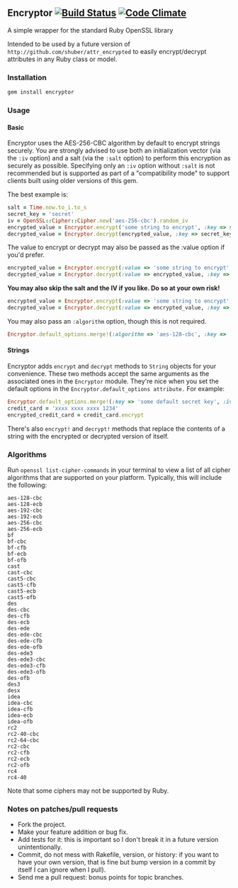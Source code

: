 ## Encryptor  [![Build Status](https://travis-ci.org/attr-encrypted/encryptor.png?branch=master)](https://travis-ci.org/attr-encrypted/encryptor) [![Code Climate](https://codeclimate.com/github/attr-encrypted/encryptor/badges/gpa.svg)](https://codeclimate.com/github/attr-encrypted/encryptor)

A simple wrapper for the standard Ruby OpenSSL library

Intended to be used by a future version of `http://github.com/shuber/attr_encrypted` to easily encrypt/decrypt attributes in any Ruby class or model.

### Installation

```bash
gem install encryptor
```

### Usage

#### Basic

Encryptor uses the AES-256-CBC algorithm by default to encrypt strings securely. You are strongly advised to use both an initialization vector (via the `:iv` option) and a salt (via the `:salt` option) to perform this encryption as securely as possible. Specifying only an `:iv` option without `:salt` is not recommended but is supported as part of a "compatibility mode" to support clients built using older versions of this gem.

The best example is:

```ruby
salt = Time.now.to_i.to_s
secret_key = 'secret'
iv = OpenSSL::Cipher::Cipher.new('aes-256-cbc').random_iv
encrypted_value = Encryptor.encrypt('some string to encrypt', :key => secret_key, :iv => iv, :salt => salt)
decrypted_value = Encryptor.decrypt(encrypted_value, :key => secret_key, :iv => iv, :salt => salt)
```

The value to encrypt or decrypt may also be passed as the :value option if you'd prefer.

```ruby
encrypted_value = Encryptor.encrypt(:value => 'some string to encrypt', :key => secret_key, :iv => iv, :salt => salt)
decrypted_value = Encryptor.decrypt(:value => encrypted_value, :key => secret_key, :iv => iv, :salt => salt)
```

**You may also skip the salt and the IV if you like. Do so at your own risk!**

```ruby
encrypted_value = Encryptor.encrypt(:value => 'some string to encrypt', :key => 'secret')
decrypted_value = Encryptor.decrypt(:value => encrypted_value, :key => 'secret')
```

You may also pass an `:algorithm` option, though this is not required.

```ruby
Encryptor.default_options.merge!(:algorithm => 'aes-128-cbc', :key => 'some default secret key', :iv => iv, :salt => salt)
```

#### Strings

Encryptor adds `encrypt` and `decrypt` methods to `String` objects for your convenience. These two methods accept the same arguments as the associated ones in the `Encryptor` module. They're nice when you set the default options in the `Encryptor.default_options attribute.` For example:

```ruby
Encryptor.default_options.merge!(:key => 'some default secret key', :iv => iv, :salt => salt)
credit_card = 'xxxx xxxx xxxx 1234'
encrypted_credit_card = credit_card.encrypt
```

There's also `encrypt!` and `decrypt!` methods that replace the contents of a string with the encrypted or decrypted version of itself.

### Algorithms

Run `openssl list-cipher-commands` in your terminal to view a list of all cipher algorithms that are supported on your platform. Typically, this will include the following:

    aes-128-cbc
    aes-128-ecb
    aes-192-cbc
    aes-192-ecb
    aes-256-cbc
    aes-256-ecb
    bf
    bf-cbc
    bf-cfb
    bf-ecb
    bf-ofb
    cast
    cast-cbc
    cast5-cbc
    cast5-cfb
    cast5-ecb
    cast5-ofb
    des
    des-cbc
    des-cfb
    des-ecb
    des-ede
    des-ede-cbc
    des-ede-cfb
    des-ede-ofb
    des-ede3
    des-ede3-cbc
    des-ede3-cfb
    des-ede3-ofb
    des-ofb
    des3
    desx
    idea
    idea-cbc
    idea-cfb
    idea-ecb
    idea-ofb
    rc2
    rc2-40-cbc
    rc2-64-cbc
    rc2-cbc
    rc2-cfb
    rc2-ecb
    rc2-ofb
    rc4
    rc4-40

Note that some ciphers may not be supported by Ruby.

### Notes on patches/pull requests

* Fork the project.
* Make your feature addition or bug fix.
* Add tests for it: this is important so I don't break it in a future version unintentionally.
* Commit, do not mess with Rakefile, version, or history: if you want to have your own version, that is fine but bump version in a commit by itself I can ignore when I pull).
* Send me a pull request: bonus points for topic branches.

